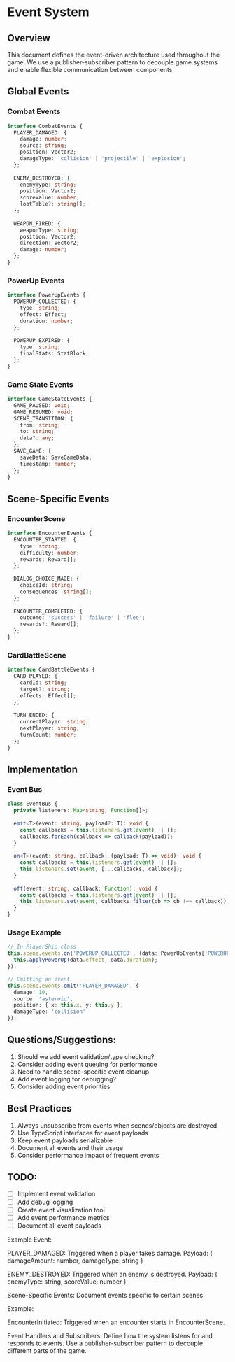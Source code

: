 # Event System

## Overview
This document defines the event-driven architecture used throughout the game. We use a publisher-subscriber pattern to decouple game systems and enable flexible communication between components.

## Global Events
### Combat Events
```typescript
interface CombatEvents {
  PLAYER_DAMAGED: {
    damage: number;
    source: string;
    position: Vector2;
    damageType: 'collision' | 'projectile' | 'explosion';
  };
  
  ENEMY_DESTROYED: {
    enemyType: string;
    position: Vector2;
    scoreValue: number;
    lootTable?: string[];
  };
  
  WEAPON_FIRED: {
    weaponType: string;
    position: Vector2;
    direction: Vector2;
    damage: number;
  };
}
```

### PowerUp Events
```typescript
interface PowerUpEvents {
  POWERUP_COLLECTED: {
    type: string;
    effect: Effect;
    duration: number;
  };
  
  POWERUP_EXPIRED: {
    type: string;
    finalStats: StatBlock;
  };
}
```

### Game State Events
```typescript
interface GameStateEvents {
  GAME_PAUSED: void;
  GAME_RESUMED: void;
  SCENE_TRANSITION: {
    from: string;
    to: string;
    data?: any;
  };
  SAVE_GAME: {
    saveData: SaveGameData;
    timestamp: number;
  };
}
```

## Scene-Specific Events
### EncounterScene
```typescript
interface EncounterEvents {
  ENCOUNTER_STARTED: {
    type: string;
    difficulty: number;
    rewards: Reward[];
  };
  
  DIALOG_CHOICE_MADE: {
    choiceId: string;
    consequences: string[];
  };
  
  ENCOUNTER_COMPLETED: {
    outcome: 'success' | 'failure' | 'flee';
    rewards?: Reward[];
  };
}
```

### CardBattleScene
```typescript
interface CardBattleEvents {
  CARD_PLAYED: {
    cardId: string;
    target?: string;
    effects: Effect[];
  };
  
  TURN_ENDED: {
    currentPlayer: string;
    nextPlayer: string;
    turnCount: number;
  };
}
```

## Implementation
### Event Bus
```typescript
class EventBus {
  private listeners: Map<string, Function[]>;
  
  emit<T>(event: string, payload?: T): void {
    const callbacks = this.listeners.get(event) || [];
    callbacks.forEach(callback => callback(payload));
  }
  
  on<T>(event: string, callback: (payload: T) => void): void {
    const callbacks = this.listeners.get(event) || [];
    this.listeners.set(event, [...callbacks, callback]);
  }
  
  off(event: string, callback: Function): void {
    const callbacks = this.listeners.get(event) || [];
    this.listeners.set(event, callbacks.filter(cb => cb !== callback));
  }
}
```

### Usage Example
```typescript
// In PlayerShip class
this.scene.events.on('POWERUP_COLLECTED', (data: PowerUpEvents['POWERUP_COLLECTED']) => {
  this.applyPowerUp(data.effect, data.duration);
});

// Emitting an event
this.scene.events.emit('PLAYER_DAMAGED', {
  damage: 10,
  source: 'asteroid',
  position: { x: this.x, y: this.y },
  damageType: 'collision'
});
```

## Questions/Suggestions:
1. Should we add event validation/type checking?
2. Consider adding event queuing for performance
3. Need to handle scene-specific event cleanup
4. Add event logging for debugging?
5. Consider adding event priorities

## Best Practices
1. Always unsubscribe from events when scenes/objects are destroyed
2. Use TypeScript interfaces for event payloads
3. Keep event payloads serializable
4. Document all events and their usage
5. Consider performance impact of frequent events

## TODO:
- [ ] Implement event validation
- [ ] Add debug logging
- [ ] Create event visualization tool
- [ ] Add event performance metrics
- [ ] Document all event payloads

Example Event:

PLAYER_DAMAGED: Triggered when a player takes damage. Payload: { damageAmount: number, damageType: string }

ENEMY_DESTROYED: Triggered when an enemy is destroyed. Payload: { enemyType: string, scoreValue: number }

Scene-Specific Events: Document events specific to certain scenes.

Example:

EncounterInitiated: Triggered when an encounter starts in EncounterScene.

Event Handlers and Subscribers: Define how the system listens for and responds to events. Use a publisher-subscriber pattern to decouple different parts of the game.